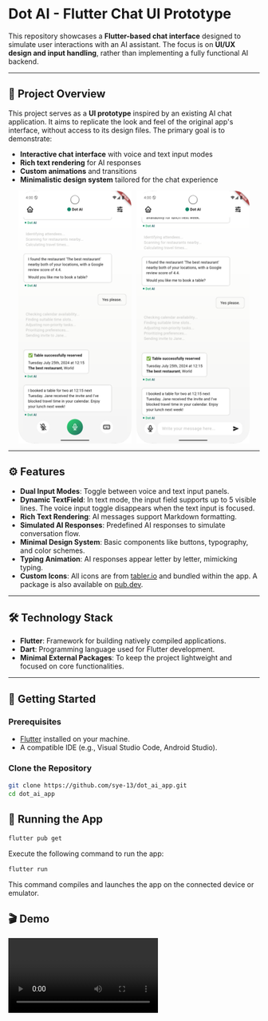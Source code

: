# Dot AI - Flutter Chat UI Prototype

This repository showcases a **Flutter-based chat interface** designed to simulate user interactions
with an AI assistant. The focus is on **UI/UX design and input handling**, rather than implementing
a fully functional AI backend.

---

## 🎯 Project Overview

This project serves as a **UI prototype** inspired by an existing AI chat application. It aims to
replicate the look and feel of the original app's interface, without access to its design files. The
primary goal is to demonstrate:

- **Interactive chat interface** with voice and text input modes
- **Rich text rendering** for AI responses
- **Custom animations** and transitions
- **Minimalistic design system** tailored for the chat experience

<div style="display: flex; justify-content: center; gap: 10px;">
  <img src="https://github.com/sye-13/dot_ai_app/blob/main/screenshots/voice-mode.png?raw=true" width="45%" alt="chat screen with voice mode"/>
  <img src="https://github.com/sye-13/dot_ai_app/blob/main/screenshots/text-mode.png?raw=true" width="45%" alt="chat screen with text mode"/>
</div>

---

## ⚙️ Features

- **Dual Input Modes**: Toggle between voice and text input panels.
- **Dynamic TextField**: In text mode, the input field supports up to 5 visible lines. The voice input
  toggle disappears when the text input is focused.
- **Rich Text Rendering**: AI messages support Markdown formatting.
- **Simulated AI Responses**: Predefined AI responses to simulate conversation flow.
- **Minimal Design System**: Basic components like buttons, typography, and color schemes.
- **Typing Animation**: AI responses appear letter by letter, mimicking typing.
- **Custom Icons**: All icons are from [tabler.io](tabler.io/icons) and bundled within the app. A package is also available on [pub.dev](https://pub.dev/packages/flutter_tabler_icons).

---

## 🛠️ Technology Stack

- **Flutter**: Framework for building natively compiled applications.
- **Dart**: Programming language used for Flutter development.
- **Minimal External Packages**: To keep the project lightweight and focused on core
  functionalities.

---

## 🚀 Getting Started

### Prerequisites

- [Flutter](https://flutter.dev/docs/get-started/install) installed on your machine.
- A compatible IDE (e.g., Visual Studio Code, Android Studio).

### Clone the Repository

```bash
git clone https://github.com/sye-13/dot_ai_app.git
cd dot_ai_app
```

## 🚀 Running the App

```bash
flutter pub get
```

Execute the following command to run the app:

```bash
flutter run
```

This command compiles and launches the app on the connected device or emulator.

## 🎬 Demo

![App Demo](screenshots/demo.mov)
